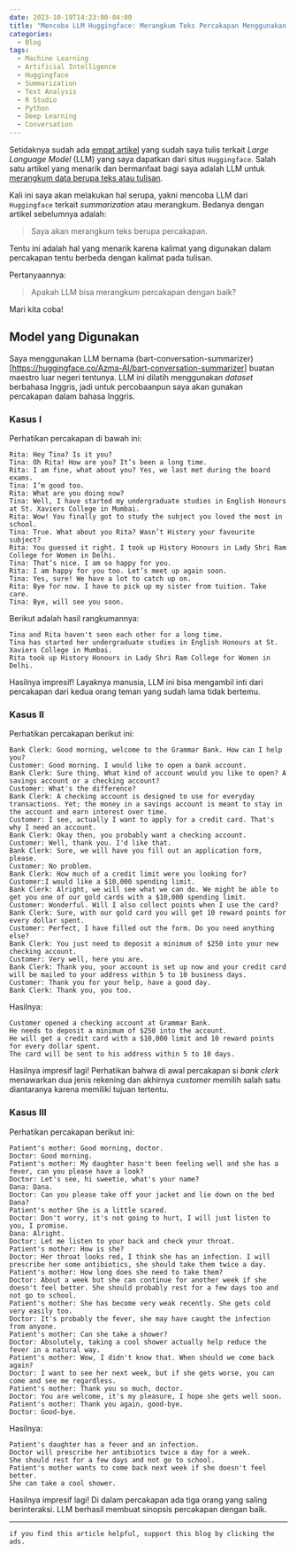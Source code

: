 ```yaml
---
date: 2023-10-19T14:23:00-04:00
title: "Mencoba LLM Huggingface: Merangkum Teks Percakapan Menggunakan AI"
categories:
  - Blog
tags:
  - Machine Learning
  - Artificial Intelligence
  - Huggingface
  - Summarization
  - Text Analysis
  - R Studio
  - Python
  - Deep Learning
  - Conversation
---
```


Setidaknya sudah ada [empat
artikel](https://ikanx101.com/tags/#huggingface) yang sudah saya tulis
terkait *Large Language Model* (LLM) yang saya dapatkan dari situs
`Huggingface`. Salah satu artikel yang menarik dan bermanfaat bagi saya
adalah LLM untuk [merangkum data berupa teks atau
tulisan](https://ikanx101.com/blog/sum-llm/).

Kali ini saya akan melakukan hal serupa, yakni mencoba LLM dari
`Huggingface` terkait *summarization* atau merangkum. Bedanya dengan
artikel sebelumnya adalah:

> Saya akan merangkum teks berupa percakapan.

Tentu ini adalah hal yang menarik karena kalimat yang digunakan dalam
percakapan tentu berbeda dengan kalimat pada tulisan.

Pertanyaannya:

> Apakah LLM bisa merangkum percakapan dengan baik?

Mari kita coba!

## Model yang Digunakan

Saya menggunakan LLM bernama
(bart-conversation-summarizer)\[<https://huggingface.co/Azma-AI/bart-conversation-summarizer>\]
buatan maestro luar negeri tentunya. LLM ini dilatih menggunakan
*dataset* berbahasa Inggris, jadi untuk percobaanpun saya akan gunakan
percakapan dalam bahasa Inggris.

### Kasus I

Perhatikan percakapan di bawah ini:

    Rita: Hey Tina? Is it you?
    Tina: Oh Rita! How are you? It’s been a long time.
    Rita: I am fine, what about you? Yes, we last met during the board exams.
    Tina: I’m good too.
    Rita: What are you doing now?
    Tina: Well, I have started my undergraduate studies in English Honours at St. Xaviers College in Mumbai.
    Rita: Wow! You finally got to study the subject you loved the most in school.
    Tina: True. What about you Rita? Wasn’t History your favourite subject?
    Rita: You guessed it right. I took up History Honours in Lady Shri Ram College for Women in Delhi.
    Tina: That’s nice. I am so happy for you.
    Rita: I am happy for you too. Let’s meet up again soon.
    Tina: Yes, sure! We have a lot to catch up on.
    Rita: Bye for now. I have to pick up my sister from tuition. Take care.
    Tina: Bye, will see you soon.

Berikut adalah hasil rangkumannya:

    Tina and Rita haven't seen each other for a long time. 
    Tina has started her undergraduate studies in English Honours at St. Xaviers College in Mumbai. 
    Rita took up History Honours in Lady Shri Ram College for Women in Delhi.

Hasilnya impresif! Layaknya manusia, LLM ini bisa mengambil inti dari
percakapan dari kedua orang teman yang sudah lama tidak bertemu.

### Kasus II

Perhatikan percakapan berikut ini:

    Bank Clerk: Good morning, welcome to the Grammar Bank. How can I help you?
    Customer: Good morning. I would like to open a bank account.
    Bank Clerk: Sure thing. What kind of account would you like to open? A savings account or a checking account?
    Customer: What's the difference?
    Bank Clerk: A checking account is designed to use for everyday transactions. Yet; the money in a savings account is meant to stay in the account and earn interest over time.
    Customer: I see, actually I want to apply for a credit card. That's why I need an account.
    Bank Clerk: Okay then, you probably want a checking account.
    Customer: Well, thank you. I'd like that.
    Bank Clerk: Sure, we will have you fill out an application form, please.
    Customer: No problem.
    Bank Clerk: How much of a credit limit were you looking for?
    Customer:I would like a $10,000 spending limit.
    Bank Clerk: Alright, we will see what we can do. We might be able to get you one of our gold cards with a $10,000 spending limit.
    Customer: Wonderful. Will I also collect points when I use the card?
    Bank Clerk: Sure, with our gold card you will get 10 reward points for every dollar spent.
    Customer: Perfect, I have filled out the form. Do you need anything else?
    Bank Clerk: You just need to deposit a minimum of $250 into your new checking account.
    Customer: Very well, here you are.
    Bank Clerk: Thank you, your account is set up now and your credit card will be mailed to your address within 5 to 10 business days.
    Customer: Thank you for your help, have a good day.
    Bank Clerk: Thank you, you too.

Hasilnya:

    Customer opened a checking account at Grammar Bank. 
    He needs to deposit a minimum of $250 into the account. 
    He will get a credit card with a $10,000 limit and 10 reward points for every dollar spent. 
    The card will be sent to his address within 5 to 10 days.

Hasilnya impresif lagi! Perhatikan bahwa di awal percakapan si *bank
clerk* menawarkan dua jenis rekening dan akhirnya *customer* memilih
salah satu diantaranya karena memiliki tujuan tertentu.

### Kasus III

Perhatikan percakapan berikut ini:

    Patient's mother: Good morning, doctor.
    Doctor: Good morning.
    Patient's mother: My daughter hasn't been feeling well and she has a fever, can you please have a look?
    Doctor: Let's see, hi sweetie, what's your name?
    Dana: Dana.
    Doctor: Can you please take off your jacket and lie down on the bed Dana?
    Patient's mother She is a little scared.
    Doctor: Don't worry, it's not going to hurt, I will just listen to you, I promise.
    Dana: Alright.
    Doctor: Let me listen to your back and check your throat.
    Patient's mother: How is she?
    Doctor: Her throat looks red, I think she has an infection. I will prescribe her some antibiotics, she should take them twice a day.
    Patient's mother: How long does she need to take them?
    Doctor: About a week but she can continue for another week if she doesn't feel better. She should probably rest for a few days too and not go to school.
    Patient's mother: She has become very weak recently. She gets cold very easily too.
    Doctor: It's probably the fever, she may have caught the infection from anyone.
    Patient's mother: Can she take a shower?
    Doctor: Absolutely, taking a cool shower actually help reduce the fever in a natural way.
    Patient's mother: Wow, I didn't know that. When should we come back again?
    Doctor: I want to see her next week, but if she gets worse, you can come and see me regardless.
    Patient's mother: Thank you so much, doctor.
    Doctor: You are welcome, it's my pleasure, I hope she gets well soon.
    Patient's mother: Thank you again, good-bye.
    Doctor: Good-bye.

Hasilnya:

    Patient's daughter has a fever and an infection. 
    Doctor will prescribe her antibiotics twice a day for a week. 
    She should rest for a few days and not go to school. 
    Patient's mother wants to come back next week if she doesn't feel better. 
    She can take a cool shower.

Hasilnya impresif lagi! Di dalam percakapan ada tiga orang yang saling
berinteraksi. LLM berhasil membuat sinopsis percakapan dengan baik.

------------------------------------------------------------------------

`if you find this article helpful, support this blog by clicking the ads.`
